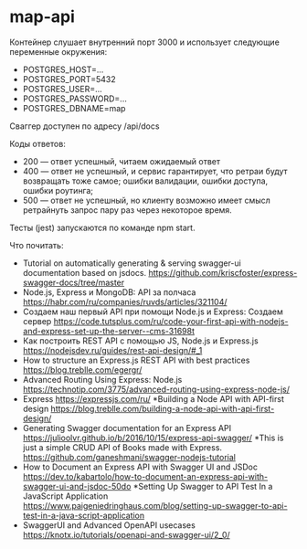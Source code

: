# map-api
Контейнер слушает внутренний порт 3000 и использует следующие переменные окружения:
* POSTGRES_HOST=...
* POSTGRES_PORT=5432
* POSTGRES_USER=...
* POSTGRES_PASSWORD=...
* POSTGRES_DBNAME=map

Сваггер доступен по адресу /api/docs

Коды ответов:
* 200 — ответ успешный, читаем ожидаемый ответ
* 400 — ответ не успешный, и сервис гарантирует, что ретраи будут возвращать тоже самое;
ошибки валидации, ошибки доступа, ошибки роутинга;
* 500 — ответ не успешный, но клиенту возможно имеет смысл ретрайнуть запрос пару раз через некоторое время.

Тесты (jest) запускаются по команде npm start.

Что почитать:
* Tutorial on automatically generating & serving swagger-ui documentation based on jsdocs.
https://github.com/kriscfoster/express-swagger-docs/tree/master
* Node.js, Express и MongoDB: API за полчаса
https://habr.com/ru/companies/ruvds/articles/321104/
* Создаем наш первый API при помощи Node.js и Express: Создаем сервер
https://code.tutsplus.com/ru/code-your-first-api-with-nodejs-and-express-set-up-the-server--cms-31698t
* Как построить REST API с помощью JS, Node.js и Express.js
https://nodejsdev.ru/guides/rest-api-design/#_1
* How to structure an Express.js REST API with best practices
https://blog.treblle.com/egergr/
* Advanced Routing Using Express: Node.js
https://technotip.com/3775/advanced-routing-using-express-node-js/
* Express
https://expressjs.com/ru/
*Building a Node API with API-first design
https://blog.treblle.com/building-a-node-api-with-api-first-design/
* Generating Swagger documentation for an Express API
https://julioolvr.github.io/b/2016/10/15/express-api-swagger/
*This is just a simple CRUD API of Books made with Express.
https://github.com/ganeshmani/swagger-nodejs-tutorial
* How to Document an Express API with Swagger UI and JSDoc
https://dev.to/kabartolo/how-to-document-an-express-api-with-swagger-ui-and-jsdoc-50do
*Setting Up Swagger to API Test In a JavaScript Application
https://www.paigeniedringhaus.com/blog/setting-up-swagger-to-api-test-in-a-java-script-application
* SwaggerUI and Advanced OpenAPI usecases
https://knotx.io/tutorials/openapi-and-swagger-ui/2_0/
